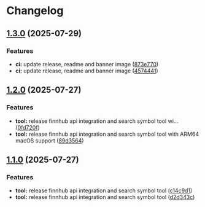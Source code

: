 # Changelog

## [1.3.0](https://github.com/SalZaki/finnhub-mcp/compare/v1.2.0...v1.3.0) (2025-07-29)


### Features

* **ci:** update release, readme and banner image ([873e770](https://github.com/SalZaki/finnhub-mcp/commit/873e77044e6df4a47b5c4c1cf5cb7ccb19bde1fd))
* **ci:** update release, readme and banner image ([4574441](https://github.com/SalZaki/finnhub-mcp/commit/457444107c1a5e8e68ea546c229fc6bea2af5979))

## [1.2.0](https://github.com/SalZaki/finnhub-mcp/compare/v1.1.0...v1.2.0) (2025-07-27)


### Features

* **tool:** release finnhub api integration and search symbol tool wi… ([0fd720f](https://github.com/SalZaki/finnhub-mcp/commit/0fd720f71c116af520f3dc0d04692b7ed8017012))
* **tool:** release finnhub api integration and search symbol tool with ARM64 macOS support ([89d3564](https://github.com/SalZaki/finnhub-mcp/commit/89d35640b648ba99012240fd4283ece540d2482b))

## [1.1.0](https://github.com/SalZaki/finnhub-mcp/compare/v1.0.0...v1.1.0) (2025-07-27)


### Features

* **tool:** release finnhub api integration and search symbol tool ([c14c9d1](https://github.com/SalZaki/finnhub-mcp/commit/c14c9d1a5b8f1b041d366a9b48f367cc32e5d962))
* **tool:** release finnhub api integration and search symbol tool ([d2d343c](https://github.com/SalZaki/finnhub-mcp/commit/d2d343c1658e7b68fe6f712703180265a27b3452))

